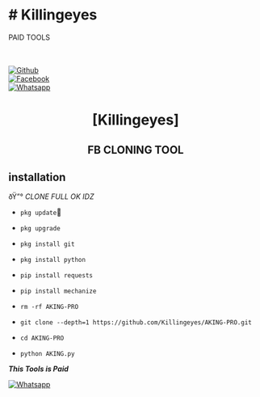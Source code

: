 # # Killingeyes

PAID TOOLS

<b></b> </br> <br>[![Github](https://img.shields.io/badge/Github-Killingeyes-dimgray?style=flat-square&logo=github)](https://github.com/Killingeyes)<br> [![Facebook](https://img.shields.io/badge/Facebook-AKING-blue?style=flat-square&logo=facebook)](https://www.facebook.com/Killingeyes)<br> [![Whatsapp](https://img.shields.io/badge/Whatsapp-AKING-deepgreen?style=flat-square&logo=whatsapp)](https://wa.me/+923237528063)

<h1 align="center"> [Killingeyes]</h1>

<h2 align="center">  FB CLONING TOOL </h2>

## <b>installation</b>

ðŸ”° _CLONE FULL OK IDZ_

- `pkg update`

- `pkg upgrade`

- `pkg install git`

- `pkg install python`

- `pip install requests`

- `pip install mechanize`

- `rm -rf AKING-PRO`

- `git clone --depth=1 https://github.com/Killingeyes/AKING-PRO.git`

- `cd AKING-PRO`

- `python AKING.py`

 ___This Tools is Paid___</br>

 [![Whatsapp](https://img.shields.io/badge/Whatsapp-AKING-deepgreen?style=flat-square&logo=whatsapp)](https://wa.me/+966583737420)
